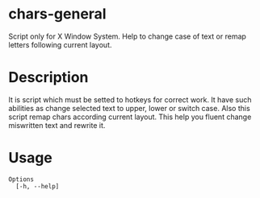 # chars-general
Script only for X Window System.
Help to change case of text or remap letters following current layout.

# Description
It is script which must be setted to hotkeys for correct work. 
It have such abilities as change selected text to upper, lower or switch case. Also this script remap chars according current layout. This help you fluent change miswritten text and rewrite it.

# Usage
```
Options 
  [-h, --help]
```
